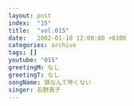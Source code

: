 ```yaml
---
layout: post
index:  "15"
title:  "vol.015"
date:   2002-01-10 12:00:00 +0300
categories: archive
tags: []
youtube: "015"
greetingM: なし
greetingT: なし
songName: 狼なんて怖くない
singer: 石野真子
---
```

